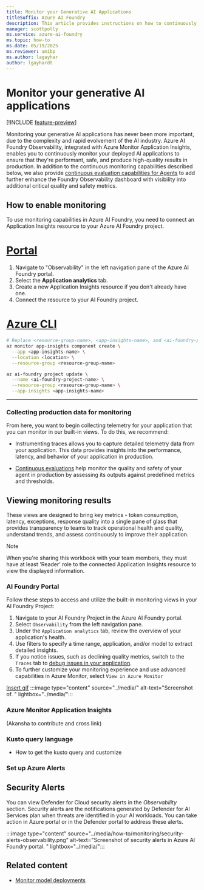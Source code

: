 ```yaml
---
title: Monitor your Generative AI Applications
titleSuffix: Azure AI Foundry
description: This article provides instructions on how to continuously monitor Generative AI Applications.
manager: scottpolly
ms.service: azure-ai-foundry
ms.topic: how-to
ms.date: 05/19/2025
ms.reviewer: amibp
ms.author: lagayhar  
author: lgayhardt
---
```


# Monitor your generative AI applications

[!INCLUDE [feature-preview](../includes/feature-preview.md)]

Monitoring your generative AI applications has never been more important, due to the complexity and rapid evolvement of the AI industry. Azure AI Foundry Observability, integrated with Azure Monitor Application Insights, enables you to continuously monitor your deployed AI applications to ensure that they're performant, safe, and produce high-quality results in production. In addition to the continuous monitoring capabilities described below, we also provide [continuous evaluation capabilities for Agents](./continuous-evaluation-agents.md) to add further enhance the Foundry Observability dashboard with visibility into additional critical quality and safety metrics.

## How to enable monitoring

To use monitoring capabilities in Azure AI Foundry, you need to connect an Application Insights resource to your Azure AI Foundry project.

# [Portal](#tab/portal)

1. Navigate to "Observability" in the left navigation pane of the Azure AI Foundry portal.
2. Select the **Application analytics** tab.
3. Create a new Application Insights resource if you don't already have one.
4. Connect the resource to your AI Foundry project.

# [Azure CLI](#tab/azure-cli)

```bash
# Replace <resource-group-name>, <app-insights-name>, and <ai-foundry-project-name> with your values
az monitor app-insights component create \
  --app <app-insights-name> \
  --location <location> \
  --resource-group <resource-group-name>

az ai-foundry project update \
  --name <ai-foundry-project-name> \
  --resource-group <resource-group-name> \
  --app-insights <app-insights-name>
```

---

### Collecting production data for monitoring

From here, you want to begin collecting telemetry for your application that you can monitor in our built-in views. To do this, we recommend:

- Instrumenting traces allows you to capture detailed telemetry data from your application. This data provides insights into the performance, latency, and behavior of your application in production.

- [Continuous evaluations](./continuous-evaluation-agents.md) help monitor the quality and safety of your agent in production by assessing its outputs against predefined metrics and thresholds.

## Viewing monitoring results

These views are designed to bring key metrics - token consumption, latency, exceptions, response quality into a single pane of glass that provides transparency to teams to track operational health and quality, understand trends, and assess continuously to improve their application.

> [!NOTE]
> When you're sharing this workbook with your team members, they must have at least 'Reader' role to the connected Application Insights resource to view the displayed information.

### AI Foundry Portal

Follow these steps to access and utilize the built-in monitoring views in your AI Foundry Project:

1. Navigate to your AI Foundry Project in the Azure AI Foundry portal.
2. Select `Observability` from the left navigation pane.
3. Under the `Application analytics` tab, review the overview of your application's health.
4. Use filters to specify a time range, application, and/or model to extract detailed insights.
5. If you notice issues, such as declining quality metrics, switch to the `Traces` tab to [debug issues in your application]().
6. To further customize your monitoring experience and use advanced capabilities in Azure Monitor, select `View in Azure Monitor`

[Insert gif]()
:::image type="content" source="../media/" alt-text="Screenshot of. " lightbox="../media/":::

### Azure Monitor Application Insights

(Akansha to contribute and cross link)

### Kusto query language

- How to get the kusto query and customize

### Set up Azure Alerts


## Security Alerts

You can view Defender for Cloud security alerts in the *Observability* section. Security alerts are the notifications generated by Defender for AI Services plan when threats are identified in your AI workloads. You can take action in Azure portal or in the Defender portal to address these alerts.

:::image type="content" source="../media/how-to/monitoring/security-alerts-observability.png" alt-text="Screenshot of security alerts in Azure AI Foundry portal. " lightbox="../media/":::

## Related content

- [Monitor model deployments](../model-inference/how-to/monitor-models.md#metrics-explorer)